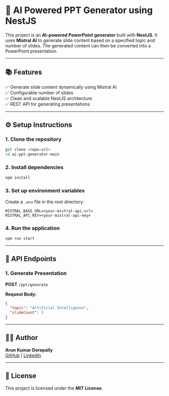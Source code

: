 # 🚀 AI Powered PPT Generator using NestJS

This project is an **AI-powered PowerPoint generator** built with **NestJS**. It uses **Mistral AI** to generate slide content based on a specified topic and number of slides. The generated content can then be converted into a PowerPoint presentation.

---

## 📚 **Features**

✅ Generate slide content dynamically using Mistral AI  
✅ Configurable number of slides  
✅ Clean and scalable NestJS architecture  
✅ REST API for generating presentations

---

## ⚙️ **Setup Instructions**

### 1. **Clone the repository**

```bash
git clone <repo-url>
cd ai-ppt-generator-main
```

### 2. **Install dependencies**

```bash
npm install
```

### 3. **Set up environment variables**

Create a `.env` file in the root directory:

```
MISTRAL_BASE_URL=<your-mistral-api-url>
MISTRAL_API_KEY=<your-mistral-api-key>
```

### 4. **Run the application**

```bash
npm run start
```

---

## 🚦 **API Endpoints**

### **1. Generate Presentation**

**POST** `/ppt/generate`

**Request Body:**

```json
{
  "topic": "Artificial Intelligence",
  "slideCount": 5
}
```

---

## 👨‍💻 **Author**

**Arun Kumar Dorepally**  
[GitHub](https://github.com/arunkumar-ti) | [LinkedIn](https://www.linkedin.com/in/arun-kumar-dorepally)

---

## 📄 **License**

This project is licensed under the **MIT License**.
